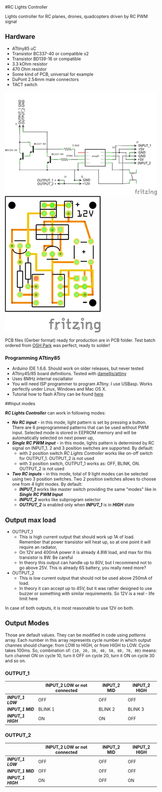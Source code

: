#RC Lights Controller

Lights controller for RC planes, drones, quadcopters driven by RC PWM signal

## Hardware

* ATtiny85 uC
* Transistor BC337-40 or compatible x2
* Transistor BD139-16 or compatible
* 3.3 kOhm resistor
* 470 Ohm resistor
* Some kind of PCB, universal for example
* DuPont 2.54mm male connectors
* TACT switch

![schema](rc_lights_controller_schem.png)
![PCB view](rc_lights_controller_pcb.png)

PCB files (Gerber format) ready for production are in PCB folder. Test batch ordered from [OSH Park](https://oshpark.com/) was perfect, ready to solder!

### Programming ATtiny85

* Arduino IDE 1.6.6. Should work on older releases, but never tested
* ATtiny45/85 board definitions. Tested with [damellis/attiny](https://github.com/damellis/attiny)
* Uses 8MHz internal osciallator 
* You will need ISP programmer to program ATtiny. I use USBasp. Works perfectly under Linux, Windows and Mac OS X.
* Tutorial how to flash ATtiny can be found [here](https://quadmeup.shtr.eu/programming-attiny85-and-attiny45-with-arduino-ide/)

##Input modes

***RC Lights Controller*** can work in following modes:

* ***No RC input*** - in this mode, light pattern is set by pressing a button. There are 6 preprogrammed patterns that can be used without PWM input. Selected mode is stored in EEPROM memory and will be automatically selected on next power up,
* ***Single RC PWM input*** - in this mode, lights pattern is determined by RC signal on INPUT_1. 2 and 3 position switches are supported. By default:
    * with 2 position switch *RC Lights Controller* works like on-off switch for OUTPUT_1. OUTPUT_2 is not used
    * with 3 position switch, OUTPUT_1 works as: OFF, BLINK, ON. OUTPUT_2 is not used  
* ***Two RC inputs*** - in this mode, total of 9 light modes can be selected using two 3 position switches. Two 2 position switches allows to choose one from 4 light modes. By default:
    * ***INPUT_1*** works like master switch providing the same "modes" like in ***Single RC PWM Input***
    * ***INPUT_2*** works like subprogram selector 
    * ***OUTPUT_2*** is enabled only when ***INPUT_1*** is in ***HIGH*** state
    
## Output max load

* OUTPUT_1
    * This is high current output that should work up 1A of load. Remember that power transistor will heat up, so at one point it will require an radiator,
    * On 12V and 400mA power it is already 4.8W load, and max for this transistor is 8W. Be careful 
    * In theory this output can handle up to 80V, but I recommend not to go above 25V. This is already 6S battery, you really need more? 
* OUTPUT_2
    * This is low current output that should not be used above 250mA of load.
    * In theory it can accept up to 45V, but it was rather designed to use buzzer or something with similar requirements. So 12V is a real - life limit here 

In case of both outputs, it is most reasonable to use 12V on both.
    
## Output Modes

Those are default values. They can be modified in code using _patterns_ array. Each number in this array represents cycle number in which output channes should change: from LOW to HIGH, or from HIGH to LOW. Cycle takes 100ms. So, combination of: ```{10, 20, 30, 40, 50, 60, 70, 80}``` means: turn channel ON on cycle 10, turn it OFF on cycle 20, turn it ON on cycle 30 and so on.  

### OUTPUT_1
    
|                     | INPUT_2 LOW or not connected  | INPUT_2 MID   | INPUT_2 HIGH  | 
|---                  |---                            |---            |---            |
| ***INPUT_1 LOW***   | OFF                           | OFF           | OFF           |
| ***INPUT_1 MID***   | BLINK 1                       | BLINK 2       | BLINK 3       |
| ***INPUT_1 HIGH***  | ON                            | ON            | OFF           |

### OUTPUT_2

|                     | INPUT_2 LOW or not connected  | INPUT_2 MID   | INPUT_2 HIGH  | 
|---                  |---                            |---            |---            |
| ***INPUT_1 LOW***   | OFF                           | OFF           | OFF           |
| ***INPUT_1 MID***   | OFF                           | OFF           | OFF           |
| ***INPUT_1 HIGH***  | ON                            | OFF           | ON            |
